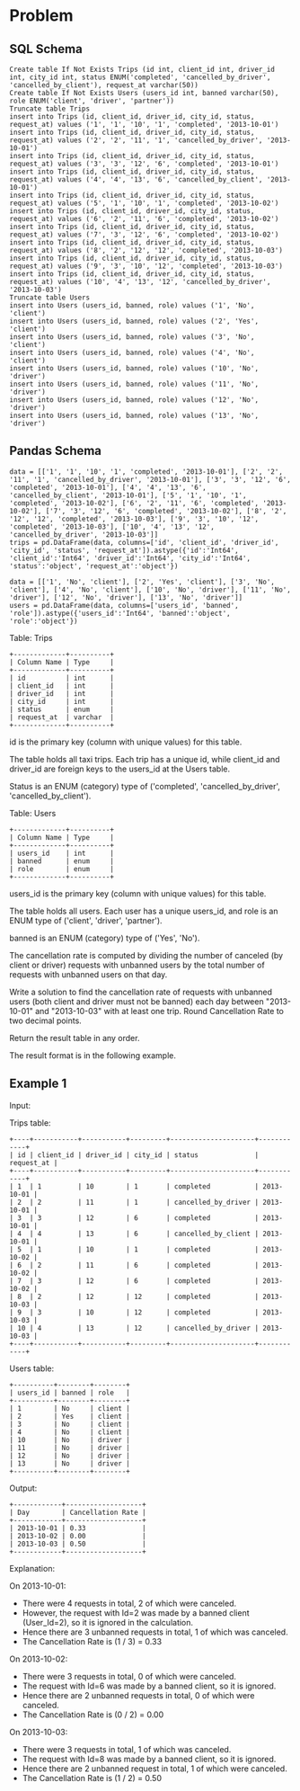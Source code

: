 # Problem

## SQL Schema

    Create table If Not Exists Trips (id int, client_id int, driver_id int, city_id int, status ENUM('completed', 'cancelled_by_driver', 'cancelled_by_client'), request_at varchar(50))
    Create table If Not Exists Users (users_id int, banned varchar(50), role ENUM('client', 'driver', 'partner'))
    Truncate table Trips
    insert into Trips (id, client_id, driver_id, city_id, status, request_at) values ('1', '1', '10', '1', 'completed', '2013-10-01')
    insert into Trips (id, client_id, driver_id, city_id, status, request_at) values ('2', '2', '11', '1', 'cancelled_by_driver', '2013-10-01')
    insert into Trips (id, client_id, driver_id, city_id, status, request_at) values ('3', '3', '12', '6', 'completed', '2013-10-01')
    insert into Trips (id, client_id, driver_id, city_id, status, request_at) values ('4', '4', '13', '6', 'cancelled_by_client', '2013-10-01')
    insert into Trips (id, client_id, driver_id, city_id, status, request_at) values ('5', '1', '10', '1', 'completed', '2013-10-02')
    insert into Trips (id, client_id, driver_id, city_id, status, request_at) values ('6', '2', '11', '6', 'completed', '2013-10-02')
    insert into Trips (id, client_id, driver_id, city_id, status, request_at) values ('7', '3', '12', '6', 'completed', '2013-10-02')
    insert into Trips (id, client_id, driver_id, city_id, status, request_at) values ('8', '2', '12', '12', 'completed', '2013-10-03')
    insert into Trips (id, client_id, driver_id, city_id, status, request_at) values ('9', '3', '10', '12', 'completed', '2013-10-03')
    insert into Trips (id, client_id, driver_id, city_id, status, request_at) values ('10', '4', '13', '12', 'cancelled_by_driver', '2013-10-03')
    Truncate table Users
    insert into Users (users_id, banned, role) values ('1', 'No', 'client')
    insert into Users (users_id, banned, role) values ('2', 'Yes', 'client')
    insert into Users (users_id, banned, role) values ('3', 'No', 'client')
    insert into Users (users_id, banned, role) values ('4', 'No', 'client')
    insert into Users (users_id, banned, role) values ('10', 'No', 'driver')
    insert into Users (users_id, banned, role) values ('11', 'No', 'driver')
    insert into Users (users_id, banned, role) values ('12', 'No', 'driver')
    insert into Users (users_id, banned, role) values ('13', 'No', 'driver')

## Pandas Schema

    data = [['1', '1', '10', '1', 'completed', '2013-10-01'], ['2', '2', '11', '1', 'cancelled_by_driver', '2013-10-01'], ['3', '3', '12', '6', 'completed', '2013-10-01'], ['4', '4', '13', '6', 'cancelled_by_client', '2013-10-01'], ['5', '1', '10', '1', 'completed', '2013-10-02'], ['6', '2', '11', '6', 'completed', '2013-10-02'], ['7', '3', '12', '6', 'completed', '2013-10-02'], ['8', '2', '12', '12', 'completed', '2013-10-03'], ['9', '3', '10', '12', 'completed', '2013-10-03'], ['10', '4', '13', '12', 'cancelled_by_driver', '2013-10-03']]
    trips = pd.DataFrame(data, columns=['id', 'client_id', 'driver_id', 'city_id', 'status', 'request_at']).astype({'id':'Int64', 'client_id':'Int64', 'driver_id':'Int64', 'city_id':'Int64', 'status':'object', 'request_at':'object'})

    data = [['1', 'No', 'client'], ['2', 'Yes', 'client'], ['3', 'No', 'client'], ['4', 'No', 'client'], ['10', 'No', 'driver'], ['11', 'No', 'driver'], ['12', 'No', 'driver'], ['13', 'No', 'driver']]
    users = pd.DataFrame(data, columns=['users_id', 'banned', 'role']).astype({'users_id':'Int64', 'banned':'object', 'role':'object'})

Table: Trips

    +-------------+----------+
    | Column Name | Type     |
    +-------------+----------+
    | id          | int      |
    | client_id   | int      |
    | driver_id   | int      |
    | city_id     | int      |
    | status      | enum     |
    | request_at  | varchar  |     
    +-------------+----------+

id is the primary key (column with unique values) for this table.

The table holds all taxi trips. Each trip has a unique id, while client_id and driver_id are foreign keys to the users_id at the Users table.

Status is an ENUM (category) type of ('completed', 'cancelled_by_driver', 'cancelled_by_client').

Table: Users

    +-------------+----------+
    | Column Name | Type     |
    +-------------+----------+
    | users_id    | int      |
    | banned      | enum     |
    | role        | enum     |
    +-------------+----------+

users_id is the primary key (column with unique values) for this table.

The table holds all users. Each user has a unique users_id, and role is an ENUM type of ('client', 'driver', 'partner').

banned is an ENUM (category) type of ('Yes', 'No').

The cancellation rate is computed by dividing the number of canceled (by client or driver) requests with unbanned users by the total number of requests with unbanned users on that day.

Write a solution to find the cancellation rate of requests with unbanned users (both client and driver must not be banned) each day between "2013-10-01" and "2013-10-03" with at least one trip. Round Cancellation Rate to two decimal points.

Return the result table in any order.

The result format is in the following example.

## Example 1

Input: 

Trips table:

    +----+-----------+-----------+---------+---------------------+------------+
    | id | client_id | driver_id | city_id | status              | request_at |
    +----+-----------+-----------+---------+---------------------+------------+
    | 1  | 1         | 10        | 1       | completed           | 2013-10-01 |
    | 2  | 2         | 11        | 1       | cancelled_by_driver | 2013-10-01 |
    | 3  | 3         | 12        | 6       | completed           | 2013-10-01 |
    | 4  | 4         | 13        | 6       | cancelled_by_client | 2013-10-01 |
    | 5  | 1         | 10        | 1       | completed           | 2013-10-02 |
    | 6  | 2         | 11        | 6       | completed           | 2013-10-02 |
    | 7  | 3         | 12        | 6       | completed           | 2013-10-02 |
    | 8  | 2         | 12        | 12      | completed           | 2013-10-03 |
    | 9  | 3         | 10        | 12      | completed           | 2013-10-03 |
    | 10 | 4         | 13        | 12      | cancelled_by_driver | 2013-10-03 |
    +----+-----------+-----------+---------+---------------------+------------+

Users table:

    +----------+--------+--------+
    | users_id | banned | role   |
    +----------+--------+--------+
    | 1        | No     | client |
    | 2        | Yes    | client |
    | 3        | No     | client |
    | 4        | No     | client |
    | 10       | No     | driver |
    | 11       | No     | driver |
    | 12       | No     | driver |
    | 13       | No     | driver |
    +----------+--------+--------+

Output: 

    +------------+-------------------+
    | Day        | Cancellation Rate |
    +------------+-------------------+
    | 2013-10-01 | 0.33              |
    | 2013-10-02 | 0.00              |
    | 2013-10-03 | 0.50              |
    +------------+-------------------+

Explanation: 

On 2013-10-01:

  - There were 4 requests in total, 2 of which were canceled.
  - However, the request with Id=2 was made by a banned client (User_Id=2), so it is ignored in the calculation.
  - Hence there are 3 unbanned requests in total, 1 of which was canceled.
  - The Cancellation Rate is (1 / 3) = 0.33

On 2013-10-02:

  - There were 3 requests in total, 0 of which were canceled.
  - The request with Id=6 was made by a banned client, so it is ignored.
  - Hence there are 2 unbanned requests in total, 0 of which were canceled.
  - The Cancellation Rate is (0 / 2) = 0.00

On 2013-10-03:

  - There were 3 requests in total, 1 of which was canceled.
  - The request with Id=8 was made by a banned client, so it is ignored.
  - Hence there are 2 unbanned request in total, 1 of which were canceled.
  - The Cancellation Rate is (1 / 2) = 0.50

